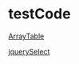# testCode

[ArrayTable](https://li10217.github.io/testCode/arrayTable.html)


[jquerySelect](https://li10217.github.io/testCode/jquerySelect.html)